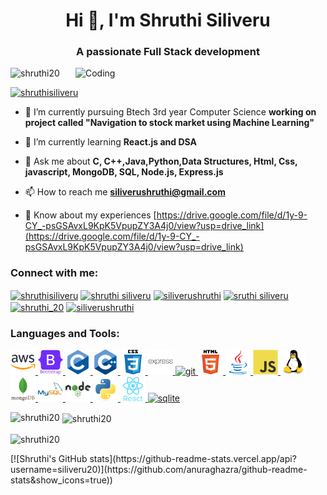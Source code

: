 <h1 align="center">Hi 👋, I'm Shruthi Siliveru</h1>
<h3 align="center">A passionate Full Stack development</h3>
<img align="right" alt="Coding" width="400 src="https://cdn.dribbble.com/users/1857592/screenshots/3848396/character-typing.gif">
<p align="left"> <img src="https://komarev.com/ghpvc/?username=shruthi20&label=Profile%20views&color=0e75b6&style=flat" alt="shruthi20" /> </p>

<p align="left"> <a href="https://twitter.com/shruthisiliveru" target="blank"><img src="https://img.shields.io/twitter/follow/shruthisiliveru?logo=twitter&style=for-the-badge" alt="shruthisiliveru" /></a> </p>

- 🔭 I’m currently pursuing Btech 3rd year Computer Science **working on project called "Navigation to stock market using Machine Learning"**

- 🌱 I’m currently learning **React.js and DSA**

- 💬 Ask me about **C, C++,Java,Python,Data Structures, Html, Css, javascript, MongoDB, SQL, Node.js, Express.js**

- 📫 How to reach me **siliverushruthi@gmail.com**

- 📄 Know about my experiences [https://drive.google.com/file/d/1y-9-CY_-psGSAvxL9KpK5VpupZY3A4j0/view?usp=drive_link](https://drive.google.com/file/d/1y-9-CY_-psGSAvxL9KpK5VpupZY3A4j0/view?usp=drive_link)

<h3 align="left">Connect with me:</h3>
<p align="left">
<a href="https://twitter.com/shruthisiliveru" target="blank"><img align="center" src="https://raw.githubusercontent.com/rahuldkjain/github-profile-readme-generator/master/src/images/icons/Social/twitter.svg" alt="shruthisiliveru" height="30" width="40" /></a>
<a href="https://linkedin.com/in/shruthi siliveru" target="blank"><img align="center" src="https://raw.githubusercontent.com/rahuldkjain/github-profile-readme-generator/master/src/images/icons/Social/linked-in-alt.svg" alt="shruthi siliveru" height="30" width="40" /></a>
<a href="https://kaggle.com/siliverushruthi" target="blank"><img align="center" src="https://raw.githubusercontent.com/rahuldkjain/github-profile-readme-generator/master/src/images/icons/Social/kaggle.svg" alt="siliverushruthi" height="30" width="40" /></a>
<a href="https://www.youtube.com/c/sruthi siliveru" target="blank"><img align="center" src="https://raw.githubusercontent.com/rahuldkjain/github-profile-readme-generator/master/src/images/icons/Social/youtube.svg" alt="sruthi siliveru" height="30" width="40" /></a>
<a href="https://www.codechef.com/users/shruthi_20" target="blank"><img align="center" src="https://cdn.jsdelivr.net/npm/simple-icons@3.1.0/icons/codechef.svg" alt="shruthi_20" height="30" width="40" /></a>
<a href="https://www.hackerrank.com/siliverushruthi" target="blank"><img align="center" src="https://raw.githubusercontent.com/rahuldkjain/github-profile-readme-generator/master/src/images/icons/Social/hackerrank.svg" alt="siliverushruthi" height="30" width="40" /></a>
</p>

<h3 align="left">Languages and Tools:</h3>
<p align="left"> <a href="https://aws.amazon.com" target="_blank" rel="noreferrer"> <img src="https://raw.githubusercontent.com/devicons/devicon/master/icons/amazonwebservices/amazonwebservices-original-wordmark.svg" alt="aws" width="40" height="40"/> </a> <a href="https://getbootstrap.com" target="_blank" rel="noreferrer"> <img src="https://raw.githubusercontent.com/devicons/devicon/master/icons/bootstrap/bootstrap-plain-wordmark.svg" alt="bootstrap" width="40" height="40"/> </a> <a href="https://www.cprogramming.com/" target="_blank" rel="noreferrer"> <img src="https://raw.githubusercontent.com/devicons/devicon/master/icons/c/c-original.svg" alt="c" width="40" height="40"/> </a> <a href="https://www.w3schools.com/cpp/" target="_blank" rel="noreferrer"> <img src="https://raw.githubusercontent.com/devicons/devicon/master/icons/cplusplus/cplusplus-original.svg" alt="cplusplus" width="40" height="40"/> </a> <a href="https://www.w3schools.com/css/" target="_blank" rel="noreferrer"> <img src="https://raw.githubusercontent.com/devicons/devicon/master/icons/css3/css3-original-wordmark.svg" alt="css3" width="40" height="40"/> </a> <a href="https://expressjs.com" target="_blank" rel="noreferrer"> <img src="https://raw.githubusercontent.com/devicons/devicon/master/icons/express/express-original-wordmark.svg" alt="express" width="40" height="40"/> </a> <a href="https://git-scm.com/" target="_blank" rel="noreferrer"> <img src="https://www.vectorlogo.zone/logos/git-scm/git-scm-icon.svg" alt="git" width="40" height="40"/> </a> <a href="https://www.w3.org/html/" target="_blank" rel="noreferrer"> <img src="https://raw.githubusercontent.com/devicons/devicon/master/icons/html5/html5-original-wordmark.svg" alt="html5" width="40" height="40"/> </a> <a href="https://www.java.com" target="_blank" rel="noreferrer"> <img src="https://raw.githubusercontent.com/devicons/devicon/master/icons/java/java-original.svg" alt="java" width="40" height="40"/> </a> <a href="https://developer.mozilla.org/en-US/docs/Web/JavaScript" target="_blank" rel="noreferrer"> <img src="https://raw.githubusercontent.com/devicons/devicon/master/icons/javascript/javascript-original.svg" alt="javascript" width="40" height="40"/> </a> <a href="https://www.linux.org/" target="_blank" rel="noreferrer"> <img src="https://raw.githubusercontent.com/devicons/devicon/master/icons/linux/linux-original.svg" alt="linux" width="40" height="40"/> </a> <a href="https://www.mongodb.com/" target="_blank" rel="noreferrer"> <img src="https://raw.githubusercontent.com/devicons/devicon/master/icons/mongodb/mongodb-original-wordmark.svg" alt="mongodb" width="40" height="40"/> </a> <a href="https://www.mysql.com/" target="_blank" rel="noreferrer"> <img src="https://raw.githubusercontent.com/devicons/devicon/master/icons/mysql/mysql-original-wordmark.svg" alt="mysql" width="40" height="40"/> </a> <a href="https://nodejs.org" target="_blank" rel="noreferrer"> <img src="https://raw.githubusercontent.com/devicons/devicon/master/icons/nodejs/nodejs-original-wordmark.svg" alt="nodejs" width="40" height="40"/> </a> <a href="https://www.python.org" target="_blank" rel="noreferrer"> <img src="https://raw.githubusercontent.com/devicons/devicon/master/icons/python/python-original.svg" alt="python" width="40" height="40"/> </a> <a href="https://reactjs.org/" target="_blank" rel="noreferrer"> <img src="https://raw.githubusercontent.com/devicons/devicon/master/icons/react/react-original-wordmark.svg" alt="react" width="40" height="40"/> </a> <a href="https://www.sqlite.org/" target="_blank" rel="noreferrer"> <img src="https://www.vectorlogo.zone/logos/sqlite/sqlite-icon.svg" alt="sqlite" width="40" height="40"/> </a> </p>

<p><img align="left" src="https://github-readme-stats.vercel.app/api/top-langs?username=shruthi20&show_icons=true&locale=en&layout=compact" alt="shruthi20" /></p>

<p>&nbsp;<img align="center" src="https://github-readme-stats.vercel.app/api?username=shruthi20&show_icons=true&locale=en" alt="shruthi20" /></p>

<p><img align="center" src="https://github-readme-streak-stats.herokuapp.com/?user=shruthi20&" alt="shruthi20" /></p>
[![Shruthi's GitHub stats](https://github-readme-stats.vercel.app/api?username=siliveru20)](https://github.com/anuraghazra/github-readme-stats&show_icons=true))
